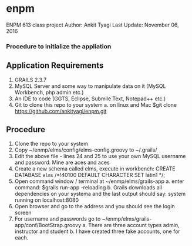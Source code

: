 # enpm
ENPM 613 class project
Author: Ankit Tyagi
Last Update: November 06, 2016

### Procedure to initialize the appliation

## Application Requirements
1. GRAILS 2.3.7
2. MySQL Server and some way to manipulate data on it (MySQL Workbench, php admin etc.)
3. An IDE to code (GGTS, Eclipse, Submile Text, Notepad++ etc.)
4. Git to clone this repo to your system
   a. on linux and Mac $git clone https://github.com/ankityagi/enpm.git

## Procedure
1. Clone the repo to your system
2. Copy ~/enmp/elms/config/elms-config.groovy to ~/.grails/
3. Edit the above file - lines 24 and 25 to use your own MySQL username and password. Mine are aces and aces
4. Create a new schema called elms, execute in workbench: CREATE DATABASE `elms` /*!40100 DEFAULT CHARACTER SET latin1 */;
5. Open command window / terminal at ~/enmp/elms/grails-app 
   a. enter command: $grails run-app -reloading
   b. Grails downloads all dependencies on your systema and the last output should say:  system running on localhost:8080
6. Open browser and go to the address and you should see the login screen
7. For username and passwords go to ~/enmp/elms/grails-app/conf/BootStrap.groovy
   a. There are three account types admin, instructor and student
   b. I have created three fake accounts, one for each.

